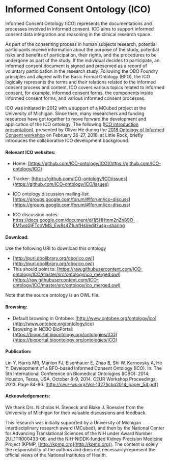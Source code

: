 # Informed Consent Ontology (ICO)

Informed Consent Ontology (ICO) represents the documentations and processes involved in informed consent. ICO aims to support informed consent data integration and reasoning in the clinical research space. 

As part of the consenting process in human subjects research, potential participants receive information about the purpose of the study, potential risks and benefits of participation, their rights, and the procedures to be undergone as part of the study. If the individual decides to participate, an informed consent document is signed and preserved as a record of voluntary participation in the research study. Following the OBO Foundry principles and aligned with the Basic Formal Ontology (BFO), the ICO logically represents the terms and their relations related to the informed consent process and content. ICO covers various topics related to informed consent, for example, informed consent forms, the components inside informed consent forms, and various informed consent processes.

ICO was initiated in 2012 with a support of a MCubed project at the University of Michigan. Since then, many researchers and funding resources have got together to move forward the development and application of the ICO ontology. The following ([ICO introduction presentation](https://github.com/ICO-ontology/ICO/blob/master/docs/ICO_introduction.pdf)), presented by Oliver He during the [2018 Ontology of Informed Consent workshop](http://ncorwiki.buffalo.edu/index.php/Ontology_of_Informed_Consent:_An_Approach_to_Specimen_and_Data_Sharing) on February 26-27, 2018, at Little Rock, briefly introduces the collaborative ICO development background. 

#### Relevant ICO websites: 

* Home: [https://github.com/ICO-ontology/ICO](https://github.com/ICO-ontology/ICO)
* Tracker: [https://github.com/ICO-ontology/ICO/issues](https://github.com/ICO-ontology/ICO/issues)
* ICO ontology discussion mailing-list: [https://groups.google.com/forum/#!forum/ico-discuss](https://groups.google.com/forum/#!forum/ico-discuss)

* ICO discussion notes: https://docs.google.com/document/d/1j5HHtnm2nZn89O-EM1wsGjFTcoVMS_Ew8s4Z1uhfHsI/edit?usp=sharing 


#### Download:

Use the following URI to download this ontology

* [http://purl.obolibrary.org/obo/ico.owl](http://purl.obolibrary.org/obo/ico.owl)
* This should point to: [https://raw.githubusercontent.com/ICO-ontology/ICO/master/src/ontology/ico_merged.owl](https://raw.githubusercontent.com/ICO-ontology/ICO/master/src/ontology/ico_merged.owl)

Note that the source ontology is an OWL file.  

#### Browsing:

* Default browsing in Ontobee: [http://www.ontobee.org/ontology/ico](http://www.ontobee.org/ontology/ico)
* Browsing in NCBO BioPortal: [https://bioportal.bioontology.org/ontologies/ICO](https://bioportal.bioontology.org/ontologies/ICO)

#### Publication:
Lin Y, Harris MR, Manion FJ, Eisenhauer E, Zhao B, Shi W, Karnovsky A, He Y: Development of a BFO-based Informed Consent Ontology (ICO). In: The 5th International Conference on Biomedical Ontologies (ICBO): 2014; Houston, Texas, USA, October 8-9, 2014. CEUR Workshop Proceedings; 2013: Page 84-86. [http://ceur-ws.org/Vol-1327/icbo2014_paper_54.pdf] 

#### Acknowledgements:

We thank Drs. Nicholas H. Steneck and Blake J. Roessler from the University of Michigan for their valuable discussions and feedback.

This research was initially supported by a University of Michigan interdisciplinary research award (MCubed), and then by the National Center for Advancing Translational Sciences of the NIH under Award Number 2UL1TR000433-06, and the NIH-NIDDK-funded Kidney Precision Medicine Project (KPMP, [http://kpmp.org](http://kpmp.org)). The content is solely the responsibility of the authors and does not necessarily represent the official views of the National Institutes of Health.
